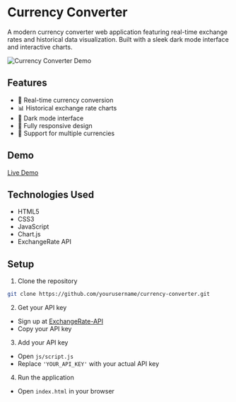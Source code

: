 # Currency Converter

A modern currency converter web application featuring real-time exchange rates and historical data visualization. Built with a sleek dark mode interface and interactive charts.

![Currency Converter Demo](demo-screenshot.png)

## Features

- 💱 Real-time currency conversion
- 📊 Historical exchange rate charts
- 🌙 Dark mode interface
- 📱 Fully responsive design
- 🔄 Support for multiple currencies

## Demo

[Live Demo](https://davis1244.github.io/currency-converter2)

## Technologies Used

- HTML5
- CSS3
- JavaScript
- Chart.js
- ExchangeRate API

## Setup

1. Clone the repository
```bash
git clone https://github.com/yourusername/currency-converter.git
```

2. Get your API key
- Sign up at [ExchangeRate-API](https://www.exchangerate-api.com/)
- Copy your API key

3. Add your API key
- Open `js/script.js`
- Replace `'YOUR_API_KEY'` with your actual API key

4. Run the application
- Open `index.html` in your browser
